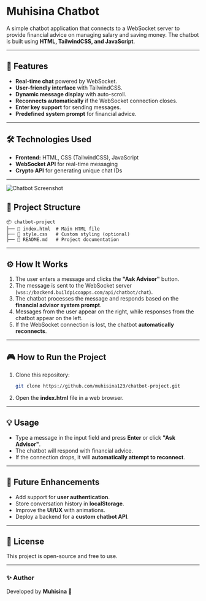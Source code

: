 # Muhisina Chatbot

A simple chatbot application that connects to a WebSocket server to provide financial advice on managing salary and saving money. The chatbot is built using **HTML, TailwindCSS, and JavaScript**.

---

## 🚀 Features
- **Real-time chat** powered by WebSocket.
- **User-friendly interface** with TailwindCSS.
- **Dynamic message display** with auto-scroll.
- **Reconnects automatically** if the WebSocket connection closes.
- **Enter key support** for sending messages.
- **Predefined system prompt** for financial advice.

---

## 🛠️ Technologies Used
- **Frontend:** HTML, CSS (TailwindCSS), JavaScript
- **WebSocket API** for real-time messaging
- **Crypto API** for generating unique chat IDs

---
![Chatbot Screenshot](screenshot.png)

## 📂 Project Structure
```
📦 chatbot-project
├── 📄 index.html  # Main HTML file
├── 📄 style.css   # Custom styling (optional)
├── 📄 README.md   # Project documentation
```

---

## ⚙️ How It Works
1. The user enters a message and clicks the **"Ask Advisor"** button.
2. The message is sent to the WebSocket server (`wss://backend.buildpicoapps.com/api/chatbot/chat`).
3. The chatbot processes the message and responds based on the **financial advisor system prompt**.
4. Messages from the user appear on the right, while responses from the chatbot appear on the left.
5. If the WebSocket connection is lost, the chatbot **automatically reconnects**.

---

## 🎮 How to Run the Project
1. Clone this repository:
   ```sh
   git clone https://github.com/muhisina123/chatbot-project.git
   ```
2. Open the **index.html** file in a web browser.

---

## 💡 Usage
- Type a message in the input field and press **Enter** or click **"Ask Advisor"**.
- The chatbot will respond with financial advice.
- If the connection drops, it will **automatically attempt to reconnect**.

---

## 🔧 Future Enhancements
- Add support for **user authentication**.
- Store conversation history in **localStorage**.
- Improve the **UI/UX** with animations.
- Deploy a backend for a **custom chatbot API**.

---

## 📜 License
This project is open-source and free to use.

---

### ✨ Author
Developed by **Muhisina** 🚀

